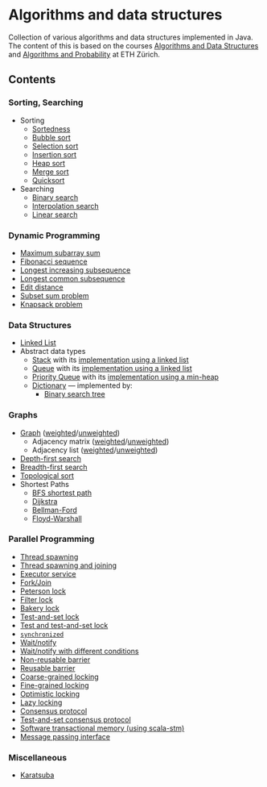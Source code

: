 # Algorithms and data structures
Collection of various algorithms and data structures implemented in Java. The content of this is based on the courses
[Algorithms and Data Structures](http://u.ethz.ch/WhFBD) and [Algorithms and Probability](http://u.ethz.ch/KPvXW) at ETH
Zürich.

## Contents
### Sorting, Searching
* Sorting
    * [Sortedness](src/sorting_searching/Sortedness.java)
    * [Bubble sort](src/sorting_searching/BubbleSort.java)
    * [Selection sort](src/sorting_searching/SelectionSort.java)
    * [Insertion sort](src/sorting_searching/InsertionSort.java)
    * [Heap sort](src/sorting_searching/HeapSort.java)
    * [Merge sort](src/sorting_searching/MergeSort.java)
    * [Quicksort](src/sorting_searching/QuickSort.java)
* Searching
    * [Binary search](src/sorting_searching/BinarySearch.java)
    * [Interpolation search](src/sorting_searching/InterpolationSearch.java)
    * [Linear search](src/sorting_searching/LinearSearch.java)

### Dynamic Programming
* [Maximum subarray sum](src/dynamic_programming/MaximumSubarraySum.java)
* [Fibonacci sequence](src/dynamic_programming/Fibonacci.java)
* [Longest increasing subsequence](src/dynamic_programming/LongestIncreasingSubsequence.java)
* [Longest common subsequence](src/dynamic_programming/LongestCommonSubsequence.java)
* [Edit distance](src/dynamic_programming/EditDistance.java)
* [Subset sum problem](src/dynamic_programming/SubsetSum.java)
* [Knapsack problem](src/dynamic_programming/Knapsack.java)

### Data Structures
* [Linked List](src/data_structures/LinkedList.java)
* Abstract data types
    * [Stack](src/data_structures/Stack.java) with its
      [implementation using a linked list](src/data_structures/LinkedListStack.java)
    * [Queue](src/data_structures/Queue.java) with its
      [implementation using a linked list](src/data_structures/LinkedListQueue.java)
    * [Priority Queue](src/data_structures/PriorityQueue.java) with its
      [implementation using a min-heap](src/data_structures/Heap.java)
    * [Dictionary](src/data_structures/Dictionary.java) — implemented by:
        * [Binary search tree](src/data_structures/BinarySearchTree.java)

### Graphs
* [Graph](src/graphs/Graph.java)
  ([weighted](src/graphs/GraphWeighted.java)/[unweighted](src/graphs/GraphUnweighted.java))
    * Adjacency matrix
      ([weighted](src/graphs/AdjacencyMatrixWeighted.java)/[unweighted](src/graphs/AdjacencyMatrixUnweighted.java))
    * Adjacency list
      ([weighted](src/graphs/AdjacencyListWeighted.java)/[unweighted](src/graphs/AdjacencyListUnweighted.java))
* [Depth-first search](src/graphs/DepthFirstSearch.java)
* [Breadth-first search](src/graphs/BreadthFirstSearch.java)
* [Topological sort](src/graphs/TopologicalSort.java)
* Shortest Paths
    * [BFS shortest path](src/graphs/BreadthFirstSearchShortestPath.java)
    * [Dijkstra](src/graphs/Dijkstra.java)
    * [Bellman-Ford](src/graphs/BellmanFord.java)
    * [Floyd-Warshall](src/graphs/FloydWarshall.java)

### Parallel Programming
* [Thread spawning](src/parallel_programming/ThreadSpawnExample.java)
* [Thread spawning and joining](src/parallel_programming/ThreadSpawnJoinExample.java)
* [Executor service](src/parallel_programming/ExecutorServiceExample.java)
* [Fork/Join](src/parallel_programming/ForkJoinExample.java)
* [Peterson lock](src/parallel_programming/PetersonLock.java)
* [Filter lock](src/parallel_programming/FilterLock.java)
* [Bakery lock](src/parallel_programming/BakeryLock.java)
* [Test-and-set lock](src/parallel_programming/TASLock.java)
* [Test and test-and-set lock](src/parallel_programming/TATASLock.java)
* [`synchronized`](src/parallel_programming/SynchronizedExample.java)
* [Wait/notify](src/parallel_programming/WaitNotifyExample.java)
* [Wait/notify with different conditions](src/parallel_programming/WaitNotifyConditionsExample.java)
* [Non-reusable barrier](src/parallel_programming/SimpleBarrier.java)
* [Reusable barrier](src/parallel_programming/CyclicBarrier.java)
* [Coarse-grained locking](src/parallel_programming/CoarseGrainedLockingExample.java)
* [Fine-grained locking](src/parallel_programming/FineGrainedLockingExample.java)
* [Optimistic locking](src/parallel_programming/OptimisticLockingExample.java)
* [Lazy locking](src/parallel_programming/LazyLockingExample.java)
* [Consensus protocol](src/parallel_programming/ConsensusProtocol.java)
* [Test-and-set consensus protocol](src/parallel_programming/TASConsensusProtocol.java)
* [Software transactional memory (using scala-stm)](src/parallel_programming/STMExample.java)
* [Message passing interface](src/parallel_programming/MPIExample.java)

### Miscellaneous
* [Karatsuba](src/miscellaneous/Karatsuba.java)
